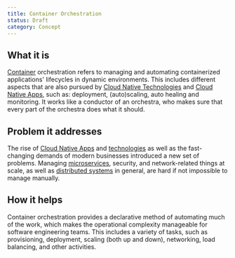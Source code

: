 ```yaml
---
title: Container Orchestration
status: Draft
category: Concept
---
```


## What it is
[Container](/container/) orchestration refers to managing and automating containerized applications' lifecycles in dynamic environments. 
This includes different aspects that are also pursued by [Cloud Native Technologies](/cloud-native-tech/) and [Cloud Native Apps](/cloud-native-apps/), such as: deployment, (auto)scaling, auto healing and monitoring.
It works like a conductor of an orchestra, who makes sure that every part of the orchestra does what it should.

## Problem it addresses 
The rise of [Cloud Native Apps](/cloud-native-apps/) and [technologies](/cloud-native-tech/) as well as the fast-changing demands of modern businesses introduced a new set of problems. 
Managing [microservices](/microservices), security, and network-related things at scale, as well as [distributed systems](/distributed-systems) in general, are hard if not impossible to manage manually.   

## How it helps
Container orchestration provides a declarative method of automating much of the work, which makes the operational complexity manageable for software engineering teams.
This includes a variety of tasks, such as provisioning, deployment, scaling (both up and down), networking, load balancing, and other activities.
